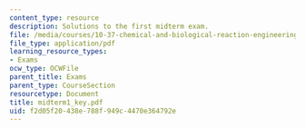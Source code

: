 ```yaml
---
content_type: resource
description: Solutions to the first midterm exam.
file: /media/courses/10-37-chemical-and-biological-reaction-engineering-spring-2007/f2d05f20438e788f949c4470e364792e_midterm1_key.pdf
file_type: application/pdf
learning_resource_types:
- Exams
ocw_type: OCWFile
parent_title: Exams
parent_type: CourseSection
resourcetype: Document
title: midterm1_key.pdf
uid: f2d05f20-438e-788f-949c-4470e364792e
---
```

